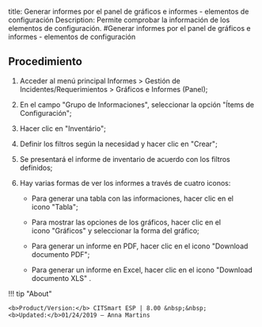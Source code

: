 title: Generar informes por el panel de gráficos e informes - elementos de configuración
Description: Permite comprobar la información de los elementos de configuración.
#Generar informes por el panel de gráficos e informes - elementos de configuración


Procedimiento
-----------------

1.  Acceder al menú principal Informes \> Gestión de Incidentes/Requerimientos
    \> Gráficos e Informes (Panel);

2.  En el campo "Grupo de Informaciones", seleccionar la opción "Ítems de
    Configuración";

3.  Hacer clic en "Inventário";

4.  Definir los filtros según la necesidad y hacer clic en "Crear";

5.  Se presentará el informe de inventario de acuerdo con los filtros definidos;

6.  Hay varias formas de ver los informes a través de cuatro iconos:

    -   Para generar una tabla con las informaciones, hacer clic en el icono "Tabla";

    -   Para mostrar las opciones de los gráficos, hacer clic en el icono "Gráficos" y
        seleccionar la forma del gráfico;

    -   Para generar un informe en PDF, hacer clic en el icono "Download documento PDF";

    -   Para generar un informe en Excel, hacer clic en el icono "Download documento XLS" .



!!! tip "About"

    <b>Product/Version:</b> CITSmart ESP | 8.00 &nbsp;&nbsp;
    <b>Updated:</b>01/24/2019 – Anna Martins
